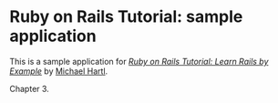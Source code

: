 # Ruby on Rails Tutorial: sample application

This is a sample application for
[*Ruby on Rails Tutorial: Learn Rails by Example*](http://railstutorial.org/)
by [Michael Hartl](http://michaelhartl.com/).

Chapter 3.